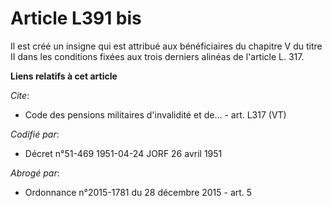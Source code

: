 # Article L391 bis

Il est créé un insigne qui est attribué aux bénéficiaires du chapitre V du titre II dans les conditions fixées aux trois
derniers alinéas de l'article L. 317.

**Liens relatifs à cet article**

_Cite_:

  - Code des pensions militaires d'invalidité et de... - art. L317 (VT)

_Codifié par_:

  - Décret n°51-469 1951-04-24 JORF 26 avril 1951

_Abrogé par_:

  - Ordonnance n°2015-1781 du 28 décembre 2015 - art. 5
